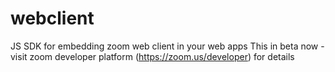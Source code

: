 # webclient
JS SDK for embedding zoom web client in your web apps 
This in beta now - visit zoom developer platform (https://zoom.us/developer) for details 
